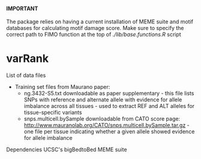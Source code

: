 #### IMPORTANT ####
The package relies on having a current installation of MEME suite and motif databases for calculating motif damage score. Make sure to specify the correct path to FIMO function at the top of *./lib/base.functions.R* script


# varRank

List of data files
- Training set files from Maurano paper:
	* ng.3432-S5.txt downloadable as paper supplementary - this file lists SNPs with reference and alternate allele with evidence for allele imbalance across all tissues - used to extract REF and ALT alleles for tissue-specific variants
	* snps.multicell.bySample downloadable from CATO score page: http://www.mauranolab.org/CATO/snps.multicell.bySample.tar.gz - one file per tissue indicating whether a given allele showed evidence for allele imbalance


Dependencies
UCSC's bigBedtoBed
MEME suite
